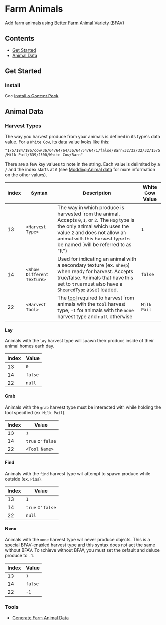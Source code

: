 # Farm Animals

Add farm animals using [Better Farm Animal Variety (BFAV)](https://github.com/paritee/Paritee.StardewValley.Frameworks/tree/master/BetterFarmAnimalVariety)

## Contents

- [Get Started](#get-started)
- [Animal Data](#animal-data)

## Get Started

### Install

See [Install a Content Pack](https://github.com/paritee/Paritee.StardewValley.Frameworks/tree/master/BetterFarmAnimalVariety#install-a-content-pack)

## Animal Data

### Harvest Types

The way you harvest produce from your animals is defined in its type's data value. For a `White Cow`, its data value looks like this:

`"1/5/184/186/cow/36/64/64/64/36/64/64/64/1/false/Barn/32/32/32/32/15/5/Milk Pail/639/1500/White Cow/Barn"`

There are a few key values to note in the string. Each value is delimited by a `/` and the index starts at `0` (see [Modding:Animal data](https://stardewvalleywiki.com/Modding:Animal_data#Basic_format) for more information on the other values).

| Index | Syntax | Description | White Cow Value |
| --- | --- | --- | --- |
| 13 | `<Harvest Type>` | The way in which produce is harvested from the animal. Accepts `0`, `1`, or `2`. The `Hog` type is the only animal which uses the value `2` and does not allow an animal with this harvest type to be named (will be referred to as "It") | `1` |
| 14 | `<Show Different Texture>` | Used for indicating an animal with a secondary texture (ex. `Sheep`) when ready for harvest. Accepts true/false. Animals that have this set to `true` must also have a `ShearedType` asset loaded. | `false` |
| 22 | `<Harvest Tool>` | The [tool](https://stardewvalleywiki.com/Tools) required to harvest from animals with the `tool` harvest type, `-1` for animals with the `none` harvest type and  `null` otherwise | `Milk Pail` |

#### Lay

Animals with the `lay` harvest type will spawn their produce inside of their animal homes each day.

| Index | Value |
| --- | --- |
| 13 | `0` |
| 14 | `false` |
| 22 | `null` |

#### Grab

Animals with the `grab` harvest type must be interacted with while holding the tool specified (ex. `Milk Pail`).

| Index | Value |
| --- | --- |
| 13 | `1` |
| 14 | `true` or `false` |
| 22 | `<Tool Name>` |

#### Find

Animals with the `find` harvest type will attempt to spawn produce while outside (ex. `Pigs`).

| Index | Value |
| --- | --- |
| 13 | `1` |
| 14 | `true` or `false` |
| 22 | `null` |

#### None

Animals with the `none` harvest type will never produce objects. This is a special BFAV-enabled harvest type and this syntax does not act the same without BFAV. To achieve without BFAV, you must set the default and deluxe produce to `-1`.

| Index | Value |
| --- | --- |
| 13 | `1` |
| 14 | `false` |
| 22 | `-1` |

### Tools

- [Generate Farm Animal Data](https://paritee.github.io/#generate-data-farmanimals-entry)
